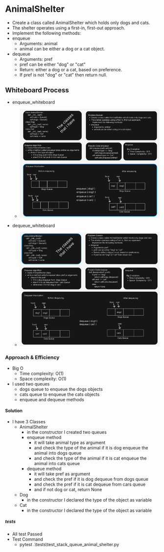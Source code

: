 # AnimalShelter
- Create a class called AnimalShelter which holds only dogs and cats.
- The shelter operates using a first-in, first-out approach.
- Implement the following methods:
- enqueue
  - Arguments: animal
  - animal can be either a dog or a cat object.
- dequeue
  - Arguments: pref
  - pref can be either "dog" or "cat"
  - Return: either a dog or a cat, based on preference.
  - If pref is not "dog" or "cat" then return null.


##  Whiteboard Process
* enqueue_whiteboard
  * ![enqueue_whiteboard](enqueue_picture.png)

* dequeue_whiteboard
  * ![dequeue_whiteboard](dequeue_picture.png)


### Approach & Efficiency
- Big O 
  - Time complexity: O(1)
  - Space complexity: O(1)
- I used two queues 
  - dogs queue to enqueue the dogs objects 
  - cats queue to enqueue the cats objects 
  - enqueue and dequeue methods 

    

#### Solution
- I have 3 Classes 
  - AnimalShelter
    - in the constructor I created two queues 
    - enqueue method 
      - it will take animal type as argument 
      - and check the type of the animal if it is dog enqueue the animal into dogs queue
      - and check the type of the animal if it is cat enqueue the animal into cats queue
    - dequeue method 
      - it will take pref as argument 
      - and check the pref if it is dog dequeue from dogs queue
      - and check the pref if it is cat dequeue from cars queue
      - and if not dog or cat, return None 
  - Dog
    - in the constructor I declared the type of the object as variable
  - Cat
    - in the constructor I declared the type of the object as variable



##### tests
- All test Passed  
- Test Command
  - pytest .\tests\test_stack_queue_animal_shelter.py

